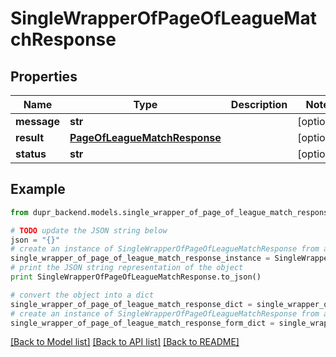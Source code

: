 # SingleWrapperOfPageOfLeagueMatchResponse


## Properties
Name | Type | Description | Notes
------------ | ------------- | ------------- | -------------
**message** | **str** |  | [optional] 
**result** | [**PageOfLeagueMatchResponse**](PageOfLeagueMatchResponse.md) |  | [optional] 
**status** | **str** |  | [optional] 

## Example

```python
from dupr_backend.models.single_wrapper_of_page_of_league_match_response import SingleWrapperOfPageOfLeagueMatchResponse

# TODO update the JSON string below
json = "{}"
# create an instance of SingleWrapperOfPageOfLeagueMatchResponse from a JSON string
single_wrapper_of_page_of_league_match_response_instance = SingleWrapperOfPageOfLeagueMatchResponse.from_json(json)
# print the JSON string representation of the object
print SingleWrapperOfPageOfLeagueMatchResponse.to_json()

# convert the object into a dict
single_wrapper_of_page_of_league_match_response_dict = single_wrapper_of_page_of_league_match_response_instance.to_dict()
# create an instance of SingleWrapperOfPageOfLeagueMatchResponse from a dict
single_wrapper_of_page_of_league_match_response_form_dict = single_wrapper_of_page_of_league_match_response.from_dict(single_wrapper_of_page_of_league_match_response_dict)
```
[[Back to Model list]](../README.md#documentation-for-models) [[Back to API list]](../README.md#documentation-for-api-endpoints) [[Back to README]](../README.md)


